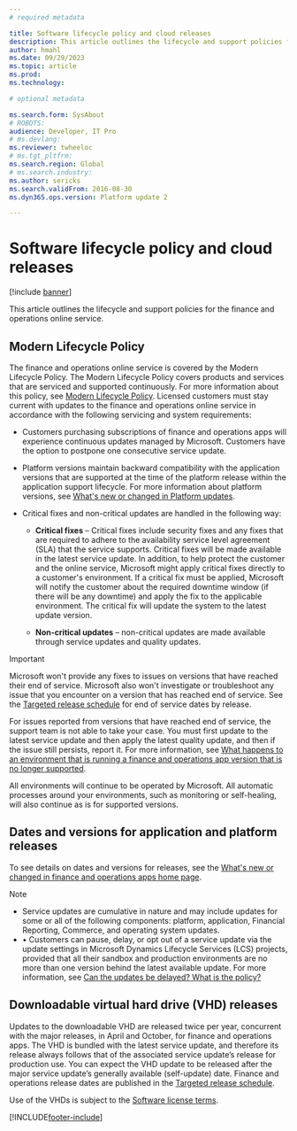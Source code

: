 ```yaml
---
# required metadata

title: Software lifecycle policy and cloud releases
description: This article outlines the lifecycle and support policies for the finance and operations online service.
author: hmahl
ms.date: 09/29/2023
ms.topic: article
ms.prod: 
ms.technology: 

# optional metadata

ms.search.form: SysAbout
# ROBOTS: 
audience: Developer, IT Pro
# ms.devlang: 
ms.reviewer: twheeloc
# ms.tgt_pltfrm: 
ms.search.region: Global
# ms.search.industry: 
ms.author: sericks
ms.search.validFrom: 2016-08-30
ms.dyn365.ops.version: Platform update 2

---
```


# Software lifecycle policy and cloud releases

[!include [banner](../includes/banner.md)]

This article outlines the lifecycle and support policies for the finance and operations online service.

## Modern Lifecycle Policy
The finance and operations online service is covered by the Modern Lifecycle Policy. The Modern Lifecycle Policy covers products and services that are serviced and supported continuously. For more information about this policy, see [Modern Lifecycle Policy](https://support.microsoft.com/help/30881). Licensed customers must stay current with updates to the finance and operations online service in accordance with the following servicing and system requirements:

- Customers purchasing subscriptions of finance and operations apps will experience continuous updates managed by Microsoft. Customers have the option to postpone one consecutive service update.

- Platform versions maintain backward compatibility with the application versions that are supported at the time of the platform release within the application support lifecycle. For more information about platform versions, see [What's new or changed in Platform updates](../get-started/whats-new-home-page.md).

- Critical fixes and non-critical updates are handled in the following way:

    - **Critical fixes** – Critical fixes include security fixes and any fixes that are required to adhere to the availability service level agreement (SLA) that the service supports. Critical fixes will be made available in the latest service update. In addition, to help protect the customer and the online service, Microsoft might apply critical fixes directly to a customer's environment. If a critical fix must be applied, Microsoft will notify the customer about the required downtime window (if there will be any downtime) and apply the fix to the applicable environment. The critical fix will update the system to the latest update version.

    - **Non-critical updates** – non-critical updates are made available through service updates and quality updates.          

> [!Important]
> Microsoft won't provide any fixes to issues on versions that have reached their end of service. Microsoft also won't investigate or troubleshoot any issue that you encounter on a version that has reached end of service. See the [Targeted release schedule](public-preview-releases.md#targeted-release-schedule-dates-subject-to-change) for end of service dates by release.
> 
> For issues reported from versions that have reached end of service, the support team is not able to take your case. You must first update to the latest service update and then apply the latest quality update, and then if the issue still persists, report it. For more information, see [What happens to an environment that is running a finance and operations app version that is no longer supported](../../fin-ops/get-started/one-version.md#what-happens-to-an-environment-that-is-running-a-finance-and-operations-app-version-that-is-no-longer-supported).
>
> All environments will continue to be operated by Microsoft. All automatic processes around your environments, such as monitoring or self-healing, will also continue as is for supported versions.

## Dates and versions for application and platform releases

To see details on dates and versions for releases, see the [What's new or changed in finance and operations apps home page](../../fin-ops/get-started/whats-new-changed.md).

> [!NOTE]
> -  Service updates are cumulative in nature and may include updates for some or all of the following components:  platform, application, Financial Reporting, Commerce, and operating system updates. 
> -  •	Customers can pause, delay, or opt out of a service update via the update settings in Microsoft Dynamics Lifecycle Services (LCS) projects, provided that all their sandbox and production environments are no more than one version behind the latest available update. For more information, see [Can the updates be delayed? What is the policy?](../../fin-ops/get-started/one-version.md#can-the-updates-be-delayed-what-is-the-policy)

## Downloadable virtual hard drive (VHD) releases
Updates to the downloadable VHD are released twice per year, concurrent with the major releases, in April and October, for finance and operations apps. The VHD is bundled with the latest service update, and therefore its release always follows that of the associated service update’s release for production use. You can expect the VHD update to be released after the major service update’s generally available (self-update) date. Finance and operations release dates are published in the [Targeted release schedule](public-preview-releases.md#targeted-release-schedule-dates-subject-to-change).

Use of the VHDs is subject to the [Software license terms](https://go.microsoft.com/fwlink/?linkid=851163).


[!INCLUDE[footer-include](../../../includes/footer-banner.md)]
